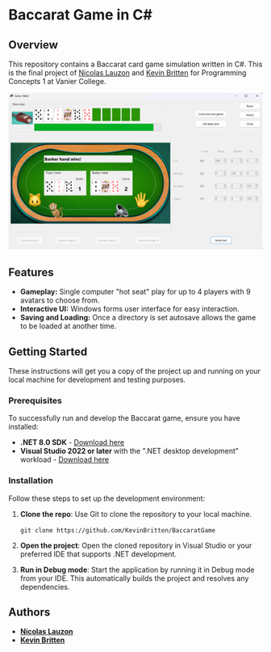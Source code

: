 # Baccarat Game in C#

## Overview
This repository contains a Baccarat card game simulation written in C#. This is the final project of [Nicolas Lauzon](https://github.com/NLauzon123) and [Kevin Britten](https://github.com/KevinBritten/) for Programming Concepts 1 at Vanier College.

![Baccarat Game Interface](/assets/baccarat-interface.png "Baccarat Game Interface")

## Features
- **Gameplay:** Single computer "hot seat" play for up to 4 players with 9 avatars to choose from.
- **Interactive UI:** Windows forms user interface for easy interaction.
- **Saving and Loading:** Once a directory is set autosave allows the game to be loaded at another time.

## Getting Started
These instructions will get you a copy of the project up and running on your local machine for development and testing purposes.

### Prerequisites
To successfully run and develop the Baccarat game, ensure you have installed:

- **.NET 8.0 SDK** - [Download here](https://dotnet.microsoft.com/en-us/download/dotnet/8.0)
- **Visual Studio 2022 or later** with the ".NET desktop development" workload - [Download here](https://visualstudio.microsoft.com/downloads/)



### Installation
Follow these steps to set up the development environment:

1. **Clone the repo**: Use Git to clone the repository to your local machine.

	`git clone https://github.com/KevinBritten/BaccaratGame`
2. **Open the project**: Open the cloned repository in Visual Studio or your preferred IDE that supports .NET development.
3. **Run in Debug mode**: Start the application by running it in Debug mode from your IDE. This automatically builds the project and resolves any dependencies.


## Authors
- **[Nicolas Lauzon](https://github.com/NLauzon123)**
- **[Kevin Britten](https://github.com/KevinBritten/)**

